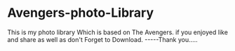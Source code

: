 # Avengers-photo-Library
This is my photo library Which is based on The Avengers.
if you enjoyed like and share as well as don't Forget to Download.
                            -----Thank you.....
